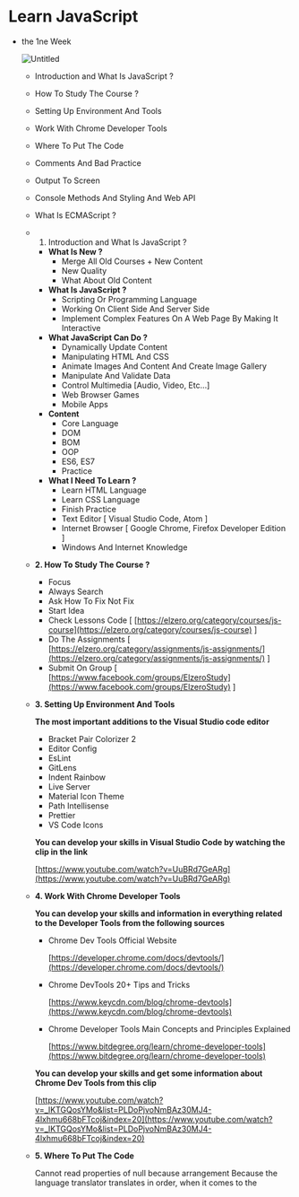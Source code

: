 # Learn JavaScript

- the 1ne Week
    
    ![Untitled](Learn%20JavaScript%205388d82320be404e91265faaa13aba88/Untitled.png)
    
    - Introduction and What Is JavaScript ?
    - How To Study The Course ?
    - Setting Up Environment And Tools
    - Work With Chrome Developer Tools
    - Where To Put The Code
    - Comments And Bad Practice
    - Output To Screen
    - Console Methods And Styling And Web API
    - What Is ECMAScript ?
    - 1. Introduction and What Is JavaScript ?
        - **What Is New ?**
            - Merge All Old Courses + New Content
            - New Quality
            - What About Old Content
        - **What Is JavaScript ?**
            - Scripting Or Programming Language
            - Working On Client Side And Server Side
            - Implement Complex Features On A Web Page By Making It Interactive
        - **What JavaScript Can Do ?**
            - Dynamically Update Content
            - Manipulating HTML And CSS
            - Animate Images And Content And Create Image Gallery
            - Manipulate And Validate Data
            - Control Multimedia [Audio, Video, Etc…]
            - Web Browser Games
            - Mobile Apps
        - **Content**
            - Core Language
            - DOM
            - BOM
            - OOP
            - ES6, ES7
            - Practice
        - **What I Need To Learn ?**
            - Learn HTML Language
            - Learn CSS Language
            - Finish Practice
            - Text Editor [ Visual Studio Code, Atom ]
            - Internet Browser [ Google Chrome, Firefox Developer Edition ]
            - Windows And Internet Knowledge
    - **2. How To Study The Course ?**
        - Focus
        - Always Search
        - Ask How To Fix Not Fix
        - Start Idea
        - Check Lessons Code [ [https://elzero.org/category/courses/js-course](https://elzero.org/category/courses/js-course) ]
        - Do The Assignments [ [https://elzero.org/category/assignments/js-assignments/](https://elzero.org/category/assignments/js-assignments/) ]
        - Submit On Group [ [https://www.facebook.com/groups/ElzeroStudy](https://www.facebook.com/groups/ElzeroStudy) ]
    - **3.  Setting Up Environment And Tools**
        
        **The most important additions to the Visual Studio code editor**
        
        - Bracket Pair Colorizer 2
        - Editor Config
        - EsLint
        - GitLens
        - Indent Rainbow
        - Live Server
        - Material Icon Theme
        - Path Intellisense
        - Prettier
        - VS Code Icons
        
        **You can develop your skills in Visual Studio Code by watching the clip in the link** 
        
        [https://www.youtube.com/watch?v=UuBRd7GeARg](https://www.youtube.com/watch?v=UuBRd7GeARg)
        
    - **4. Work With Chrome Developer Tools**
        
        **You can develop your skills and information in everything related to the Developer Tools from the following sources**
        
        - Chrome Dev Tools Official Website
            
            [https://developer.chrome.com/docs/devtools/](https://developer.chrome.com/docs/devtools/)
            
        - Chrome DevTools 20+ Tips and Tricks
            
            [https://www.keycdn.com/blog/chrome-devtools](https://www.keycdn.com/blog/chrome-devtools)
            
        - Chrome Developer Tools Main Concepts and Principles Explained
            
            [https://www.bitdegree.org/learn/chrome-developer-tools](https://www.bitdegree.org/learn/chrome-developer-tools)
            
        
        **You can develop your skills and get some information about Chrome Dev Tools from this clip** 
        
        [https://www.youtube.com/watch?v=_IKTGQosYMo&list=PLDoPjvoNmBAz30MJ4-4lxhmu668bFTcoj&index=20](https://www.youtube.com/watch?v=_IKTGQosYMo&list=PLDoPjvoNmBAz30MJ4-4lxhmu668bFTcoj&index=20)
        
    - **5. Where To Put The Code**
        
        Cannot read properties of null because arrangement 
        Because the language translator translates in order, when it comes to the <script tag> it doesn't see the element
        
        ```html
        <!DOCTYPE html>
        <html lang="en">
        <head>
            <meta charset="UTF-8">
            <meta http-equiv="X-UA-Compatible" content="IE=edge">
            <meta name="viewport" content="width=device-width, initial-scale=1.0">
            <title>Document</title>
            <script src="main.js"></script>
        </head>
        <body>
            <h1>Page Title</h1>
        </body>
        </html>
        ```
        
        ```jsx
        document.querySelector("h1").style.color = 'Blue';
        ```
        
        ![Untitled](Learn%20JavaScript%205388d82320be404e91265faaa13aba88/Untitled%201.png)
        
        **It is better to write it this way**
        
        ```html
        <body>
            <h1>Page Title</h1>
            <script src="main.js"></script>
        </body>
        ```
        
        ```jsx
        document.querySelector("h1").style.color = 'Blue';
        ```
        
        ![Untitled](Learn%20JavaScript%205388d82320be404e91265faaa13aba88/Untitled%202.png)
        
        **I can write before the element in HTML but I need to modify in JavaScript like this**
        
        ```jsx
        window.onload = function () {
          document.querySelector("h1").style.color = 'Blue';
        };
        ```
        
        <aside>
        ⚠️ All the codes that were written for testing only, 
        and you will learn them in the upcoming lessons,
        which is to test the location of the code for the JavaScript language
        
        </aside>
        
    - **6. Comments And Bad Practice**
        
        ```jsx
        // Wait The Window To Load
        window.onload = function () {
          // Single Line Comment
          document.querySelector("h1").style.color = "Blue"; // Single Line Comment
        };
        
        // Single Line Comment
        // Single Line Comment
        // Single Line Comment
        
        /* Single Line Comment */
        
        /* multiLine Comment
          1
          2
          3
          4
          5
        */
        
        //Press ("Ctrl" + "/") To Commend line
        ```
        
    - **7. Output To Screen**
        
        **Output To Screen**
          - window.alert()
          - document.write()
          - console.log()
        
        ```jsx
        window.alert("Hello From JS File");
        
        document.write("<h1>Hello <span>Page</span></h1>");
        
        console.log("Hello From JS File");
        ```
        
    - **8. Console Methods And Styling And Web API**
        
        **Console Methods**
          - log
          - error
          - table
        
          Web API
        
        **Styling Console**
          - Directive %c
        
        ```jsx
        console.log("Log");
        console.error("Error");
        console.table(["Osama", "Ahmed", "Sayed"]);
        console.log("Hello From %cJS %cFile", "color: red; font-size: 40px", "color: blue; font-size: 40px");
        ```
        
    - **9. What Is ECMAScript ?**
        
        ***ECMA Script***
        
        <aside>
        💡 ECMA SCript is a JavaScript standard meant to ensure the interoperability of web pages across different web browsers. 
        It is standardised by Ecma International according to the document ECMA-262. 
        ECMAScript is commonly used for client-side scripting on the World Wide Web, 
        and it is increasingly being used for writing server applications and services using Node.js.
        
        </aside>
        
        ```jsx
        var myName = "Osama";
        let myName = "Osama"; //ES6
        
        console.log("Hello " + myName);
        console.log(`Hello ${myName}`);  //ES6
        ```
        
        ***Important links for understanding ES***
        
        - **ECMA International (**[https://www.ecma-international.org/](https://www.ecma-international.org/)**).**
        - **ES6 Features (**[http://es6-features.org/](http://es6-features.org/)**).**
        - **Babel (**[https://babeljs.io/repl/](https://babeljs.io/repl/)**).**
        - **Wikipedia (**[https://en.wikipedia.org/wiki/ECMAScript](https://en.wikipedia.org/wiki/ECMAScript)**).**
    - ***Assignments***
        - Q1 You have more than one code, they all do the same job, 
        write a comment Multiple Lines explaining in English 
        what is the code that will not work with the reason
        
        ```html
        <!DOCTYPE html>
        <html lang="en">
        <head>
          <meta charset="UTF-8" />
          <meta http-equiv="X-UA-Compatible" content="IE=edge" />
          <title>assignment 1</title>
          <script>
        
            // Code One
            /*
            this code is to change the <h1> element color to red
            but it will not run because <script> tag is in the top of the page and the browser have not seen it 
            result: style = null
            */
        
            document.getElementById('el').style.color = 'red';
          </script>
          <script>
        
            // Code Two
        			/* same thing for the previous code
              but this one will run and change the text to red 
              becuase we use the function onload which is inside window object
              this function is useful to run our code after all the element are alredy in the page
              result: Page Title in red color
              */
        
            window.onload = function() {
        			document.getElementById('el').style.color = 'red';
            }
          </script>
        </head>
        
        <body>
          <h1 id="el">Page Title</h1>
          <script>
        
            // Code Three
            /*
            becurse the best place to put our js code are inside the <body> tag
            so this will replace the previous codes 
            result: Page Title in red color
            */
        
            document.getElementById('el').style.color = 'red';
          </script>
        </body>
        
        </html>
        ```
        
        - Q2 Create the element in the image inside the page by JavaScript language
            
            ![Untitled](Learn%20JavaScript%205388d82320be404e91265faaa13aba88/Untitled%203.png)
            
        

![Untitled](Learn%20JavaScript%205388d82320be404e91265faaa13aba88/Untitled%204.png)

![Untitled](Learn%20JavaScript%205388d82320be404e91265faaa13aba88/Untitled%205.png)

# **the 6th week**

1.  **Array Big Introduction**
2. **Using Length With Array**
3. **Add And Remove From Array**
4. **Searching Array**
5. **Sorting Array**
6. **Slicing Array**
7. **Joining Arrays**
8. **Array Challenge**
9. Assignments
10. Search words

### 1. Array Big Introduction:

**Arrays**

- Create Arrays [Two Methods] new Array() + []
- Access Arrays Elements
- Nested Arrays
- Change Arrays Elements
- Check For Array Array.isArray(arr);

```jsx
let myFriends = ["Ahmed", "Mohamed", "Sayed", ["Marwan", "Ali"]];
console.log(`Hello ${myFriends[0]}`); // result {Hello Ahmed}
console.log(`Hello ${myFriends[2]}`); // result {Hello Sayed}
console.log(`${myFriends[1][2]}`);    // result {h}
console.log(`Hello ${myFriends[3]}`); // result {Hello Marwan, Ali}
console.log(`Hello ${myFriends[3][1]}`); // result {Hello Ali}
console.log(`${myFriends[3][1][2]}`); // result {i}
console.log(myFriends); // result {['Ahmed', 'Mohamed', 'Sayed', Array(2)]}
myFriends[1] = "Gamal";
console.log(myFriends); // result {['Ahmed', 'Gamal', 'Sayed', Array(2)}
myFriends[3] = "Sameh";
console.log(myFriends); // result {['Ahmed', 'Gamal', 'Sayed', 'Sameh'}
myFriends[3] = ["Omar", "Osama", "Ibrahim"];
console.log(myFriends); // result {['Ahmed', 'Gamal', 'Sayed', Array(3)}
```

### 2. **Using Length With Array:**

- **Array Methods**
  - Length

```jsx
// Index Start From 0 [ 0, 1, 2, 3 ]
let myFriends = ["Ahmed", "Mohamed", "Sayed", "Alaa"];
let myBest = ["Osama", "Islam", "Kareem", "Ibrahim", "Essam"];
console.log(myFriends.length); // result  4 
myFriends[6] = "Gamal";
console.log(myFriends); // result ["Ahmed", "Mohamed", "Sayed", "Alaa", empty x 2, "Gamal"]
myFriends[4] = "Omar";
// {myFriends[myFriends.length] = "Omar"}==={myFriends[4] = "Omar";}
console.log(myFriends); // result ["Ahmed", "Mohamed", "Sayed", "Alaa", "Omar"]
myBest[myBest.length] = "Omar";
console.log(myByst); // result ["Osama", "Islam", "Kareem", "Ibrahim", "Essam", "Omar"]
myBest[myBest.length - 1] = "Bakr";
console.log(myByst); // result ["Osama", "Islam", "Kareem", "Ibrahim", "Bakr", "Omar"]
myFriends.length = 2;
console.log(myFriends); // result ["Ahmed", "Mohamed"]
```

### 3. **Add And Remove From Array:**

- **Arrays Methods [Adding And Removing]**
  - unshift("", "") Add Element To The First
  - push("", "") Add Element To The End
  - shift() Remove First Element From Array
  - pop() Remove Last Element From Array

```jsx
let myFriends = ["Ahmed", "Mohamed", "Sayed", "Alaa"];
console.log(myFriends);                // result ["Ahmed", "Mohamed", "Sayed", "Alaa"]

myFriends.unshift("Osama", "Nabil");   //unshift Add Element To The First
console.log(myFriends);                // result ["Osama", "Nabil", "Ahmed", "Mohamed", "Sayed", "Alaa"]

myFriends.push("Samah", "Eman");       // push Add Element To The End
console.log(myFriends);                // result ["Osama", "Nabil", "Ahmed", "Mohamed", "Sayed", "Alaa", "Samah", "Eman"]

let first = myFriends.shift();        //shift() Remove First Element From Array
console.log(myFriends);                //result ["Nabil", "Ahmed", "Mohamed", "Sayed", "Alaa", "Samah", "Eman"]
console.log("First Name Is ${first}"); // result {First Name Is Osama}

let last = myFriends.pop();           //shift() Remove last Element From Array
console.log(myFriends);               //result ["Nabil", "Ahmed", "Mohamed", "Sayed", "Alaa", "Samah"]
console.log("First Name Is ${last}"); // result {First Name Is Eman}
```

### 4. **Searching Array:**

- **Arrays Methods [Search]**
  - indexOf(Search Element, From Index [Opt])
  - lastIndexOf(Search Element, From Index [Opt])
  - includes(valueToFind, fromIndex [Opt]) [ES7]

```jsx
let myFriends = ["Ahmed", "Mohamed", "Sayed", "Alaa", "Ahmed"];
console.log(myFriends);                          //result ["Ahmed", "Mohamed", "Sayed", "Alaa", "Ahmed"]

console.log(myFriends.indexOf("Ahmed"));         // result "0"
// indexOf >> ["0", "1", "2", "3", "4"] >> Searching from first to last
console.log(myFriends.indexOf("Ahmed", 2));      // result "4"

console.log(myFriends.lastIndexOf("Ahmed"));     // result "4"
// LastIndexOf >> ["0", "1", "2", "3", "4"] >> Searching from last to first
console.log(myFriends.lastIndexOf("Ahmed", -2)); // result "0"

console.log(myFriends.includes("Ahmed"));        // result "true"
console.log(myFriends.includes("Ahmed", 2));     // result "true"

if (myFriends.lastIndexOf("Osama") === -1) {
  console.log("Not Found");                      // result "Not Found"
}
console.log(myFriends.indexOf("Osama"));         // result "-1"
console.log(myFriends.lastIndexOf("Osama"));     // result "-1"
```

### 5. **Sorting Array:**

- **Arrays Methods [Sort]**
  - sort(Function [Opt])
  - reverse

```jsx
let myFriends = [10, "Sayed", "Mohamed", "90", 9000, 100, 20, "10", -20, -10];
console.log(myFriends);                   // result [10, "Sayed", "Mohamed", "90", 9000, 100, 20, "10", -20, -10]

console.log(myFriends.sort());            // result [-10, -20, 10, '10', 100, 20, '90', 9000, 'Mohamed', 'Sayed']
// sort() >> The order here is alphabetical, not from smallest to largest

console.log(myFriends.reverse());         // result ['Sayed', 'Mohamed', 9000, '90', 20, 100, '10', 10, -20, -10]
// reverse() >> It reverses the order

console.log(myFriends.sort().reverse());  // result ['Sayed', 'Mohamed', 9000, '90', 20, 100, '10', 10, -20, -10]
//sort().reverse() >> It arranges alphabetically and then reverses the order
```

### **6. Slicing Array:**

- **Arrays Methods [Slicing]**
  - slice(Start [Opt], End [Opt] Not Including End)
  --- slice() => All Array
  --- If Start Is Undefined => 0
  --- Negative Count From End
  --- If End Is Undefined || > Indexes => Slice To The End Array.length
  --- Return New Array
  - splice(Start [Mand], DeleteCount [Opt] [0 No Remove], The Items To Add [Opt])
  --- If Negative => Start From The End

```jsx
let myFriends = ["Ahmed", "Sayed", "Ali", "Osama", "Gamal", "Ameer"];
console.log(myFriends);                // result ['Ahmed', 'Sayed', 'Ali', 'Osama', 'Gamal', 'Ameer']

console.log(myFriends.slice());        // result ['Ahmed', 'Sayed', 'Ali', 'Osama', 'Gamal', 'Ameer']

console.log(myFriends.slice(1));       // result ['Sayed', 'Ali', 'Osama', 'Gamal', 'Ameer']
// slice() >> not included end >> ["0", "1", "2", "3", "4", "5"]
console.log(myFriends.slice(1, 3));    // result ['Sayed', 'Ali']

console.log(myFriends.slice(-3));      // result ['Osama', 'Gamal', 'Ameer']
// slice(-1) >> ["-6", "-5", "-4", "-3", "-2", "-1"]
console.log(myFriends.slice(1, -2));   // result ['Sayed', 'Ali', 'Osama']
console.log(myFriends.slice(-4, -2));  // result ['Ali', 'Osama']

console.log(myFriends);                // result ['Ahmed', 'Sayed', 'Ali', 'Osama', 'Gamal', 'Ameer']

// splice(Start[Mand], DeleteCount[Opt][0 No Remove], TheIteamsToAdd [Opt]);
myFriends.splice(0, 0, "Sameer", "Samara");
console.log(myFriends); // result ['Sameer', 'Samara', 'Ahmed', 'Sayed', 'Ali', 'Osama', 'Gamal', 'Ameer']

myFriends.splice(0, 1, "Sameer", "Samara");
console.log(myFriends); // result ['Sameer', 'Samara', 'Sayed', 'Ali', 'Osama', 'Gamal', 'Ameer']

myFriends.splice(1, 2, "Sameer", "Samara");
console.log(myFriends); // result ['Ahmed', 'Sameer', 'Samara', 'Osama', 'Gamal', 'Ameer']

```

### **7. Joining Arrays:**

- **Arrays Methods [Joining]**
  - concat(array, array) => Return A New Array
  - join(Separator)

```jsx
let myFriends = ["Osama", "Gamal", "Ameer"];
let myNewFriends = ["Samar", "Sameh"];
let schoolFriends = ["Haytham", "Shady"];
console.log(myFriends); // result ["Osama", "Gamal", "Ameer"]

let allFriends = myFriends.concat(myNewFriends, schoolFriends); 
console.log(allFriends);// result ["Osama", "Gamal", "Ameer", "Samar", "Sameh", "Haytham", "Shady"]

let allFriends = myFriends.concat(myNewFriends, schoolFriends, "Gamel"); 
console.log(allFriends);// result ["Osama", "Gamal", "Ameer", "Samar", "Sameh", "Haytham", "Shady", "Gamel"]

let allFriends = myFriends.concat(myNewFriends, schoolFriends, "Gamel", ["A", "B"]); 
console.log(allFriends);// result ["Osama", "Gamal", "Ameer", "Samar", "Sameh", "Haytham", "Shady", "Gamel", "A", "B"]

console.log(allFriends.join()); 
// result { Ahmed,Sayed,Ali,Osama,Gamal,Ameer,Samar,Sameh,Haytham,Shady,Gameel,A,B }

console.log(allFriends.join("")); 
// result { AhmedSayedAliOsamaGamalAmeerSamarSamehHaythamShadyGameelAB }

console.log(allFriends.join(" @ ")); 
// result { Ahmed @ Sayed @ Ali @ Osama @ Gamal @ Ameer @ Samar @ Sameh @ Haytham @ Shady @ Gameel @ A @ B }

console.log(allFriends.join("|")); 
// result {Ahmed|Sayed|Ali|Osama|Gamal|Ameer|Samar|Sameh|Haytham|Shady|Gameel|A|B}

console.log(allFriends.join("|").toUpperCase()); 
// result {AHMED|SAYED|ALI|OSAMA|GAMAL|AMEER|SAMAR|SAMEH|HAYTHAM|SHADY|GAMEEL|A|B}
```

### **8. Array Challenge:**

```jsx
let zero = 0;
let counter = 3;
let my = ["Ahmed", "Mazero", "Elham", "Osama", "Gamal", "Ameer"];

// Write Code Here
console.log(my); // ["Osama", "Elham", "Mazero", "Ahmed"];

console.log(my.slice("????")); // ["Elham", "Mazero"]

console.log(); // "Elzero"

console.log(); // "rO"
```

```jsx
let zero = 0;
let counter = 3;
let my = ["Ahmed", "Mazero", "Elham", "Osama", "Gamal", "Ameer"];
// Variables zero and counter They change every time
console.log(my.slice(zero, ++counter).reverse()); // result ['Osama', 'Elham', 'Mazero', 'Ahmed']
console.log(my.slice(++zero, --counter).sort());  // result ['Elham', 'Mazero']
console.log(my[--counter].slice(--zero, counter).concat(my[++zero].slice(counter))); // result {Elzero}
console.log(my[zero][++counter + zero].concat(my[counter][--zero].toUpperCase()));   // result {rO}
```

```jsx
*let* zero = 0;
let zero = 0;
let counter = 3;
let my = ["Ahmed", "Mazero", "Elham", "Osama", "Gamal", "Ameer"];
let n2 = my.length / counter; 
let n1 = counter - n2;
my.length = my.length - n2; my.reverse();
console.log(my);                                         // result ['Osama', 'Elham', 'Mazero', 'Ahmed']
console.log(my.slice(n1, counter));                      // result ['Elham', 'Mazero']
console.log(my[n1].slice(zero, n2) + my[n2].slice(n2));  // result {Elzero}
console.log(my[n2][n2+n2] + my[zero][zero]);             // result {rO}
```

```jsx
*let* zero = 0;
let counter = 3;
let my = ["Ahmed", "Mazero", "Elham", "Osama", "Gamal", "Ameer"];
let four = my.reverse().splice(zero, --counter);            // ["Osama", "Elham", "Mazero", "Ahmed"];
let sec = my.slice(Number(true), ++counter);                // ["Elham", "Mazero"]
let $num1 = Number(true); // 1 
let third = sec[Number(true)].slice(++$num1);               // "Elzero" 
console.log(my);                                            // result ['Osama', 'Elham', 'Mazero', 'Ahmed']
console.log(sec);                                           // result ['Elham', 'Mazero']
console.log(`${sec[zero].slice(zero, $num1)}${third}`);     // result {Elzero}
console.log(`${third.charAt($num1)}${third.charAt(counter).toUpperCase()}`);  // result {rO}
```

### **8. Assignments:**

Q1

- ممنوع إستخدام الأرقام نهائيا ويمكنك إستخدام قيم المتغيرات مع ما تعلمته لتنفيذ المطلوب
- يجب عمل الحل والمطلوب بطريقتين مختلفتين
- يمكنك كتابة ما تريد خارج ال
    
    Console 
    
    لتنفيذ المطلوب
    

```jsx
let myFriends = ["Ahmed", "Elham", "Osama", "Gamal"];
let num = 3;

// Method 1
console.log("Your Code Here"); // ["Ahmed", "Elham", "Osama"];

// Method 2
console.log("Your Code Here"); // ["Ahmed", "Elham", "Osama"];
```

```jsx
// Assignment Link ==> https://elzero.org/javascript-bootcamp-assignments-lesson-from-040-to-047/
let myFriends = ["Ahmed", "Elham", "Osama", "Gamal"];
let num = 3;
myFriends.length = num;
// Method 1
console.log(myFriends); // ["Ahmed", "Elham", "Osama"];

myFriends.pop();
// Method 2
console.log(myFriends); // ["Ahmed", "Elham", "Osama"];
```

Q2

- ممنوع إستخدام الأرقام نهائيا
- ممنوع إستخدام ال
    
     slice Method
    
- يمكنك كتابة ما تريد خارج ال
    
    Console 
    
    لتنفيذ المطلوب
    

```jsx
let friends = ["Ahmed", "Eman", "Osama", "Gamal"];

// Write Your Code Here

console.log(friends); // ["Eman", "Osama"]
```

```jsx
let friends = ["Ahmed", "Eman", "Osama", "Gamal"];

// Write Your Code Here
friends.shift();
friends.pop();

console.log(friends); // ["Eman", "Osama"]
```

Q3

- ممنوع إستخدام الأرقام نهائيا
- يجب كتابة سطر
    
    Code 
    
    واحد فقط لتخرج القيمة المطلوبة
    

```jsx
let arrOne = ["C", "D", "X"];
let arrTwo = ["A", "B", "Z"];
let finalArr = [];

// Write One Single Line Of Code

console.log(finalArr); // ["Z", "X", "D", "C", "B", "A"]
```

```jsx
let arrOne = ["C", "D", "X"];
let arrTwo = ["A", "B", "Z"];
let finalArr = [];

// Write One Single Line Of Code
finalArr = finalArr.concat(arrOne, arrTwo).sort().reverse();

console.log(finalArr); // ["Z", "X", "D", "C", "B", "A"]
```

Q4

- ممنوع إستخدام الأرقام نهائيا ويمكنك إستخدام الرقم 0 فقط
- يجب كتابة سطر
    
    Code 
    
    واحد فقط لتخرج القيمة المطلوبة
    

```jsx

let website = "Go";
let words = [`${website}ogle`, "Facebook", ["Elzero", "Web", "School"]];

console.log(
  words[website.length][0][website.length].toUpperCase() +
    words[website.length][0]
      .slice(website.length + Array.isArray(words))
      .toUpperCase()
); // ZERO
```

Q5

- كل ما عليك هو التأكد أن قيمة متغير
    
    needle
    
     موجود داخل ال 
    
    Array 
    
    المسماه 
    
    haystack
    
- يجب عمل الحل بثلاث طرق مختلفة
- قم بطباعة كلمة
    
    Found 
    
    في ال 
    
    Console 
    
    إذا كانت الكلمة موجودة
    

```jsx
let needle = "JS";
let haystack = ["PHP", "JS", "Python"];

// Write 3 Solutions
```

```jsx
let needle = "JS";
let haystack = ["PHP", "JS", "Python"];

haystack.includes(needle.toUpperCase())
  ? console.log("Found")
  : console.log(-1);
haystack.indexOf(needle.toUpperCase()) !== -1
  ? console.log("Found")
  : console.log(-1);
haystack.lastIndexOf(needle.toUpperCase()) !== -1
  ? console.log("Found")
  : console.log(-1);
```

- قم بكتابة
    
    Code 
    
    فيه ما تعلمته لتخرج النتيجة الموجودة في المثال
    
- يمنع كتابة اي أرقام نهائيا في اي مكان في الحل

```jsx
let arr1 = ["A", "C", "X"];
let arr2 = ["D", "E", "F", "Y"];
let allArrs = [];

// Your Code Here
allArrs = allArrs
  .concat(arr1.slice(arr1.length - true), arr2.slice(arr1.length - true))
  .sort()
  .join("")
  .toLowerCase();

console.log(allArrs); // fxy
```

### **9. Search words:**

- [JavaScript Array Methods](https://www.freecodecamp.org/news/the-javascript-array-handbook/)
- [JavaScript Array Data Type](https://www.tutorialrepublic.com/javascript-tutorial/javascript-data-types.php)

---

![Untitled](Learn%20JavaScript%205388d82320be404e91265faaa13aba88/Untitled%206.png)

# **The 7th week**

1. Loop For And Concept Of Loop .
2. Looping On Sequences .
3. Nested Loops And Training’s .
4. Loop Control – Continue, Break, Label .
5. Loop For Advanced Examples .
6. Practice – Add Products To Page .
7. Loop – While .
8. Loop – Do, While .
9. Loop Challenge .

### 1. Loop For And Concept Of Loop :

- **Loop**
  - For
  for ([1] [2] [3]) {
    // Block Of Code
}
****  - For
  for ([1 initiation ] [2 condition] [3 Action]) {
    // Block Of Code
}

```jsx
for (let i = 0; i < 10; i++) {
  console.log(i);
}
```

### 2. Looping On Sequences :

- Loop
  - Loop On Sequences

```jsx
let myFriends = ["Osama", "Ahmed", "Sayed", "Ali", "Amira"];
let onlyNames = [];

console.log(myFriends[0]);
console.log(myFriends[1]);
console.log(myFriends[2]);
console.log(myFriends[3]);
console.log(myFriends[4]);

for (let i = 0; i < 5; i++) {
  console.log(i); // result "0", "1", "2", "3", "4"
  console.log(myFriends[0]); // result "Osama", "Osama", "Osama", "Osama", "Osama"
  console.log(myFriends[i]); // result "Osama", "Ahmed", "Sayed", "Ali", "Amira"
}

for (let f = 0; f < 6; f++) {
  console.log(myFriends[f]); // result "Osama", "Ahmed", "Sayed", "Ali", "Amira", "Undifined"
}

for (let e = 0; e < myFriends.length; e++) {
  console.log(myFriends[e]); // result "Osama", "Ahmed", "Sayed", "Ali", "Amira"
}

if (typeof myFriends[0] === "string") {
  onlyNames.push(myFriends[0])
}
if (typeof myFriends[1] === "string") {
  onlyNames.push(myFriends[1])
}
if (typeof myFriends[2] === "string") {
  onlyNames.push(myFriends[2])
}
if (typeof myFriends[3] === "string") {
  onlyNames.push(myFriends[3])
  }
console.log(onlyNames); // result ['Osama', 'Ahmed']

for (let p = 0; p < myFriends.length; p++) {
  if (typeof myFriends[p] === "string") {
    onlyNames.push(myFriends[p]); 
  }
};

console.log(onlyNames); // ['Osama', 'Ahmed', 'Sayed', 'Ali', 'Amira']
```

**Loop**
  - Nested Loops

```jsx
let products = ["Keyboard", "Mouse", "Pen", "Pad", "Monitor"];
let colors = ["Red", "Green", "Black"];
let models = [2020, 2021];

for (let i = 0; i < products.length; i++) {
  console.log("#".repeat(15));
  console.log(`# ${products[i]}`);
  console.log("#".repeat(15));
  console.log("Colors: ");
  for (let j = 0; j < colors.length; j++) {
    console.log(`- ${colors[j]}`);
  }
  console.log("Models: ");
  for (let k = 0; k < models.length; k++) {
    console.log(`- ${models[k]}`);
  }
}
/*###############
# Keyboard
###############
Colors: 
- Red
- Green
- Black
Models: 
- 2020
- 2021
###############
# Mouse
###############
Colors: 
- Red
- Green
- Black
Models: 
- 2020
- 2021
............*/
```

### **5. Loop Control – Continue, Break, Label :**

- **Loop Control**
  - Break
  - Continue
  - Label

```jsx
let products = ["Keyboard", "Mouse", "Pen", "Pad", "Monitor"];
let colors = ["Red", "Green", "Black"];

for (let i = 0; i < products.length; i++) {
console.log(products[i]); // result "Keyboard", "Mouse", "Pen"
if (products[i] === "Pen"){
	break;
}
console.log(products[i]); // result "Keyboard", "Mouse"
}
```

```jsx
let products = ["Keyboard", "Mouse", 10, 20, "Pen", "Pad", 30, 40, "Monitor"];
let colors = ["Red", "Green", "Black"];

for (let i = 0; i < products.length; i++) {
console.log(products[i]); // result "Keyboard", "Mouse", 10, 20, "Pen", "Pad", 30, 40, "Monitor"
if (typeof products[i] === "number") {
  continue;
}
console.log(products[i]); // result "Keyboard", "Mouse", "Pen", "Pad", "Monitor"
}
```

```jsx
*let* products = ["Keyboard", "Mouse", "Pen", "Pad","Monitor"];
let colors = ["Red", "Green", "Black"];
mainLoop: for (let i = 0; i < products.length; i++) {
  console.log(products[i]); // result "Keyboard"
  nestedLoop:for (let j = 0; j < colors.length; j++) {
    console.log(`-${colors[j]}`); // result "Red", "Green"
    if (colors[j] === "Green") {
      break nestedLoop
    }
  }
}
/* all result
Keyboard
- Red
- Green
*/ 
```

### **6. Loop For Advanced Examples :**

**Loop For Advanced Example**

```jsx
let products = ["Keyboard", "Mouse", "Pen", "Pad", "Monitor", "iPhone"];
let i = 0;
for (let /*i = 0*/;/* i < products.length*/;/* i++*/) {
  console.log(products[i]);
  i++;
  if (i === products.length) {
    break;
    /* or "if (i === products.length) break;" */
  }
};
```

### **7. Practice – Add Products To Page :**

**Products Practice**

```jsx
let products = ["Keyboard", "Mouse", "Pen", "Pad", "Monitor", "iPhone"];
let colors = ["Red", "Green", "Blue"];
let showCount = 3;

document.write(`<h1>Show ${showCount} products </h1>`);
for (let i = 0; i < products.length; i++){
  document.write(`<div>`);
  document.write(`<h3>[${i + 1}]${products[i]}</h3>`);
  for (j = 0; j < colors.length; j++){
    document.write(`<p>${colors[j]}</p>`);
  }
  document.write(`<p>${colors.join(" | ")}</p>`);
  document.write(`</div>`);
}
/* result
[1]Keyboard
Red
Green
Blue
Red | Green | Blue
.....
...
....
....
*/
```

### **8. Loop – While :**

- **Loop**
  - While

```jsx
let products = ["Keyboard", "Mouse", "Pen", "Pad", "Monitor", "iPhone"];
let index = 0;
while (index < 10) {
  console.log(index); // result "0","1","2"
  index++;
  if (index === 3) {
    break;
  }
}
```

```jsx
let products = ["Keyboard", "Mouse", "Pen", "Pad", "Monitor", "iPhone"];
let index = 0;

while (index < products.length) {
  console.log(products[index]); // result "Keyboard", "Mouse", "Pen", "Pad", "Monitor", "iPhone"
  index++;
}
```

### **9. Loop – Do, While :**

- **Loop**
  - Do / While

```jsx
let products = ["Keyboard", "Mouse", "Pen", "Pad", "Monitor", "iPhone"];
let i = 0;

while (false){
console.log(i); // not any result because it is false
i++;
}
```

```jsx
let products = ["Keyboard", "Mouse", "Pen", "Pad", "Monitor", "iPhone"];
let i = 0;

do {
  console.log(i); // result "0"
  i++;
} while (false);
console.log(i); // result "1"
/* result "0", "1" */
```

### **10. Loop Challenge**

**Loop Challenge**

You have information about the admins and the employees in the company,

- we write the number of admin elements.
- When you put a stop anywhere in an Array, it ignores Stop and beyond from admin elements.
- Employees are distributed among the joint officials in alphabetical order by their names.

![Untitled](Learn%20JavaScript%205388d82320be404e91265faaa13aba88/Untitled%207.png)

```jsx
let myAdmins = ["Ahmed", "Osama", "Sayed", "Stop", "Samera"];
let myEmployees = ["Amgad", "Samah", "Ameer", "Omar", "Othman", "Amany", "Samia", "Anwar"];

document.write(`<div>We Have X Admins</div>`);
```

```jsx
let myAdmins = ["Ahmed", "Osama", "Sayed", "Stop", "Samera"];
let myEmployees = ["Amgad", "Samah", "Ameer", "Omar", "Othman", "Amany", "Samia", "Anwar"];
let counter = 0;

document.write(`<div><h1>We Have ${myAdmins.indexOf("Stop")} Admins</h1></div>`);
mainLoop: for (let i = 0; i < myAdmins.length; i++){
  document.write(`<hr>`);
  if (i === myAdmins.indexOf("Stop")) {
    break mainLoop;
  }
  document.write(`<div><h1>The Admin For Team ${i + 1} is ${myAdmins[i]}</h1>`);
  document.write(`<h2> Team Members:</h2>`);
  nestedLoop: for (let j = 0; j < myEmployees.length; j++){
    if (myEmployees[j].charAt(0) === myAdmins[i][0]) {
      counter += 1;

    document.write(`<h3>${counter}-${myEmployees[j]}</h3>`);
  }
  }
}
```

### ***Assignment For Array:***

## **Q1**

- ممنوع إستخدام الأرقام نهائيا ويمكنك إستخدام قيم المتغيرات مع ما تعلمته لتنفيذ المطلوب
- يجب طباعة الأرقام وإستثناء الرقم 40 كما في المثال
- يجب إستخدام ال Loop For لعمل المطلوب

```jsx
let start = 10;
let end = 100;
let exclude = 40;

// Output
/*
10
20
30
50
60
70
80
90
100
*/
```

```jsx
let start = 10;
let end = 100;
let exclude = 40;

for(let i = start; i <= end; i+=start){
  if(i === exclude){
    continue;
  }  
  console.log(`${i}`);
}
```

## Q2

- ممنوع إستخدام الأرقام نهائيا ويمكنك إستخدام قيم المتغيرات مع ما تعلمته لتنفيذ المطلوب
- يجب طباعة الأرقام كما في المثال والتوقف عند الرقم 3
- إذا كان الرقم اصغر من 10 قم بطباعة صفر قبله
- يجب إستخدام ال Loop For لعمل المطلوب

```jsx
let start2 = 10;
let end2 = 0;
let stop2 = 3;

/* Output
10
09
08
07
06
05
04
03
*/
```

```jsx
let start = 10;
let end = 0;
let stop = 3;

for(let i = start; i >= stop; i--){
  if(i < start){
    console.log(`0${i}`);
  }
  else{
  console.log(`${i}`);
  }
}
```

## Q3

- ممنوع إستخدام الأرقام نهائيا ويمكنك إستخدام قيم المتغيرات مع ما تعلمته لتنفيذ المطلوب
- يجب طباعة الأرقام كما في المثال
- يجب إستخدام ال Loop For لعمل المطلوب

```jsx
let start = 1;
let end = 6;
let breaker = 2;

/* Output
1
-- 2
-- 4
2
-- 2
-- 4
3
-- 2
-- 4
4
-- 2
-- 4
5
-- 2
-- 4
6
-- 2
-- 4 */
```

```jsx
let start = 1;
let end = 6;
let breaker = 2;

for(let i = start; i <= end; i++){
  console.log(`${i}`);
  for(let j = breaker; j < end; j+=breaker){
      console.log(`-- ${j}`);
  }
}
```

## Q4

- ممنوع إستخدام الأرقام نهائيا ويمكنك إستخدام قيم المتغيرات مع ما تعلمته لتنفيذ المطلوب
- يجب طباعة الأرقام كما في المثال
- قم بكتابة الكود الخاص بك داخل اللووب فقط ولا تقم بالتعديل على أي شيء آخر
- يجب إستخدام ال Loop For لعمل المطلوب

```jsx
let index = 10;
let jump = 2;
let end = 0;

for (;;) {
  // Write Your Code Here
}

// Output
10
8
6
4
```

```jsx
let index = 10;
let jump = 2;
let end = 0;

let i = index;
for (;;) {
  if(i > jump){
    console.log(`${i}`);
    i-=jump;
  }  
  else{
    break;
  }
}
```

## Q5

- ممنوع إستخدام الأرقام نهائيا ولا الحروف ويمكنك إستخدام قيم المتغيرات مع ما تعلمته لتنفيذ المطلوب
- يجب طباعة الأسماء كما في المثال مع وضع رقم قبل كل قيمة بطريقة ديناميكية
- قم بإسثتناء الأسماء التي تبدأ بحرف A
- يجب إستخدام ال Loop For لعمل المطلوب

```jsx
let friends = ["Ahmed", "Sayed", "Eman", "Mahmoud", "Ameer", "Osama", "Sameh"];
let letter = "a";

/* Output
"1 => Sayed"
"2 => Eman"
"3 => Mahmoud"
"4 => Osama"
"5 => Sameh"
*/
```

```jsx
let friends = ["Ahmed", "Sayed", "Eman", "Mahmoud", "Ameer", "Osama", "Sameh"];
let letter = "a";

counter = letter.length ;
for(let i = letter.length - letter.length ; i < friends.length ; i++){
  if(friends[i][0] === letter.toUpperCase()){
    continue;
  }
  else{
    console.log(`"${counter} => ${friends[i]}"`);
    counter++;
  }  
}
```

## Q6

- ممنوع إستخدام الأرقام أو الحروف نهائيا ويمكنك إستخدام قيم المتغيرات مع ما تعلمته لتنفيذ المطلوب
- المطلوب بإستخدام اللووب تحويل الحروف الكبير لصغيرة والعكس. شاهد المثال
- يجب إستخدام ال Loop For لعمل المطلوب

```jsx
let start = 0;
let swappedName = "elZerO";

/* Output
"ELzERo"
*/
```

```jsx
let start6 = 0;
let swappedName = "elZerO";
let swappedNameFinished="";

for(let i = start6; i < swappedName.length; i++){
  if(swappedName[i] === swappedName[i].toUpperCase()){
    swappedNameFinished += swappedName[i].toLowerCase();
  }
  else{
    swappedNameFinished += swappedName[i].toUpperCase();
  }
}
console.log(`${swappedNameFinished}`);
```

## Q7

- ممنوع إستخدام الأرقام نهائيا ويمكنك إستخدام قيم المتغيرات مع ما تعلمته لتنفيذ المطلوب
- المطلوب طباعة الأرقام فقط من أول الرقم إثنين للنهاية
- فكر قليلا بالمنطق كيف ستجعل ال Loop يتجاهل الرقم 1
- يجب إستخدام ال Loop For لعمل المطلوب

```jsx
let start = 0;
let mix = [1, 2, 3, "A", "B", "C", 4];

/* Output
2
3
4 */
```

```jsx
let start = 0;
let mix = [1, 2, 3, "A", "B", "C", 4];

for (let i = start; i < mix.length; i++){
  if(typeof mix[i] === "string"){
    continue;
  }
  else if (mix[i] === 1) {
    continue;
  }
  else{
    console.log(`${mix[i]}`)   
  }
}
```

## Q8

- ممنوع إستخدام الأرقام نهائيا ويمكنك إستخدام قيم المتغيرات مع ما تعلمته لتنفيذ المطلوب
- يجب عدم طباعة الأرقام ولا الاسماء التي تبدأ بحرف A
- يجب إستخدام ال Loop While لعمل المطلوب

```jsx
let friends = ["Ahmed", "Sayed", "Ali", 1, 2, "Mahmoud", "Amany"];
let index = 0;
let counter = 0;

// Output
"1 => Sayed"
"2 => Mahmoud"
```

```jsx
let friends = ["Ahmed", "Sayed", "Ali", 1, 2, "Mahmoud", "Amany"];
let index = 0;
let counter = 0;

while(index < friends.length){
  if(typeof friends[index] === "number" || friends[index][0] === "A"){
    index++;
    continue;
  }
  else{
    console.log(`"${++counter} => ${friends[index]}"`);
    index++;
  } 
}
```

![Untitled](Learn%20JavaScript%205388d82320be404e91265faaa13aba88/Untitled%208.png)

# **The 8th week**

1.  Function Intro And Basic Usage
2.  Function Advanced Examples
3.  Function Return Statement And Use Cases
4.  Function Default Parameters
5.  Function Rest Parameters
6.  Function Ultimate Practice
7.  Random Arguments Function Challenge

### **1.  Function Intro And Basic Usage :**

Function
  - What Is Function ?
  - User-Defined vs Built In
  - Syntax + Basic Usage
  - Parameter + Argument
  - Practical Example

- ***What Is Function ?***

functionis a block of code designed to perform a particular task, 

it applies the principle of DRY (Don't repeat Yourself )

- ***User-Defined vs Built In***

Built-in function is a feature in the language that we are ready to use.

user defined function is the function the user creates it

```jsx
console.log(typeof console.log); // result "function"
```

- ***Syntax + Basic Usage***

```jsx
function sayHello() {
  console.log(`Hello Osama`);
}
sayHello();
```

- ***Parameter + Argument***

***parameter:-*** is the variable that is written inside the function to perform the task.

***Argument:-*** is the value of the variable.

```jsx
function sayHello("Enter Parameter") {
  console.log(`Hello Osama`);
}
sayHello("Argument");
// or
function sayHello("Enter Variable") {
  console.log(`Enter the Task`);
}
sayHello("value");
```

- ***Practical Example***

```jsx
function sayHello(userName) {
  console.log(`Hi ${userName}`);
}
sayHello("Osama");
sayHello("Sayed");
sayHello("Ali");
```

### **2. Function Advanced Examples**

```jsx
function sayHello(userName, age) {
  if (age < 20) {
    console.log(`App is Not Suitable For You`);
  } else {
    console.log(`Hello ${userName} Your Age is ${age}`);
  }
}
sayHello("Osama", 38);  // result "Hello Osama Your Age is 38"
sayHello("Sayed", 40);  // result "Hello Sayed Your Age is 40"
sayHello("Ali", 18);    // result "App is Not Suitable For You"
```

```jsx
function generateYears(start, end) {
  for (let i = start; i <= end; i++) {
    console.log(i);
  }
}
generateYears(2014, 2021); // result "2014, 2015, 2016, 2017, 2018, 2019, 2020", "2021"
```

```jsx
function generateYears(start, end,exclude) {
  for (let i = start; i <= end; i++) {
if (i === exclude){
	countine;
}
    console.log(i);
  }
}
generateYears(2014, 2021, 2020); // result "2014, 2015, 2016, 2017, 2018, 2019, 2021"
```

### **3. Function Return Statement And Use Cases**

- Function
  - Return
  - Automatic Semicolon Insertion [No Line Terminator Allowed]
  - Interrupting

1- Return

```jsx
function sayHello(userName) {
  return `Hello ${userName}`;
}
let result = sayHello("Osama");
console.log(result); // result "Hello Osama"
```

```jsx
function clac(num1, num2) {
  return num1 + num2;
}
let result = clac(10, 20);
console.log(result + 100); // result "130"
```

2- Automatic Semicolon Insertion [No Line Terminator Allowed]

```jsx
function clac(num1, num2) {
  return num1 + num2;
let x = 1;  // Unreachable code detected.
}
let result = clac(10, 20);
console.log(result + 100); // result "130"
```

```jsx
function clac(num1, num2) {
  return 
	num1 + num2;  // Unreachable code detected.
}
let result = clac(10, 20);
console.log(result + 100); // result "130"
```

3- Interrupting

```jsx
function generate(start, end) {
  for (let i = start; i <= end; i++){
    console.log(i); //result "10, 11, 12, 13, 14, 15, 16, 17, 18, 19, 20"
  }
}
generate(10, 20);

// interruptting

function generate(start, end) {
  for (let i = start; i <= end; i++){
    if (i === 15) {
      return `interruptting`;
    }
    console.log(i);//result "10, 11, 12, 13, 14, 15"
  }
}
generate(10, 20);
```

### **4. Function Default Parameters**

- Function
  - Default Function Parameters
  - Function Parameters Default [Undefined]
  - Old Strategies [Condition + Logical Or]
  - ES6 Method

1- Default Function Parameters,   

2- Function Parameters Default [Undefined]

```jsx
function sayHello(userName, age) {
  return `Hello ${userName} Your Age Is ${age}`
}
console.log(sayHello("Osama", 38)); // result "Hello Osama Your Age Is 38"
console.log(sayHello("Osama"));  // result Hello Osama Your Age Is undefined
```

3-  Old Strategies [Condition + Logical Or].

```jsx
function sayHello(userName, age) {
  if (age === undefined) {
    age = "Unknow";
  }
  return `Hello ${userName} Your Age Is ${age}`
}
console.log(sayHello("Osama", 38));  // result "Hello Osama Your Age Is 38"
console.log(sayHello("Osama"));  // result "Hello Osama Your Age Is Unknow"
```

```jsx
function sayHello(userName, age) {
  age = age || "Unknoen";
  return `Hello ${userName} Your Age Is ${age}`
}
console.log(sayHello("Osama", 38));  // result "Hello Osama Your Age Is 38"
console.log(sayHello("Osama"));  // result "Hello Osama Your Age Is Unknow"
```

4- ES6 Method.

```jsx
function sayHello(userName, age = "Unknown") {
  return `Hello ${userName} Your Age Is ${age}`
}
console.log(sayHello("Osama", 38));  // result "Hello Osama Your Age Is 38"
console.log(sayHello("Osama"));  // result "Hello Osama Your Age Is Unknow"
```

### **5. Function Rest Parameters**

- Function
  - Rest Parameters
  - Only One Allowed
  - Must Be Last Element

```jsx
function clac(num1, num2, num3) {
    return num1 + num2 + num3;
}
console.log(clac(10, 20, 30)); // result "60"
```

***1- Rest Parameters***

```jsx
function calc(...numbers) {
    for (let i = 0; i < numbers.length; i++){
        console.log(numbers[i]);
    }
}
console.log(calc (10, 20, 30, 40)); // result "10, 20, 30, 40"
```

```jsx
function calc(...numbers) {
    console.log(Array.isArray(numbers)); // result "true" >> then number is Array
}
console.log(calc(10, 20, 30, 40));
```

```jsx
function calc(...numbers) {
    let result = 0;
    for (let i = 0; i < numbers.length; i++){
        result += numbers[i]; // result = result + numbers[i]
    }
    return `Final Result is ${result}`;
}
console.log(calc (10, 20, 30, 40)); // result "Final Result is 100"
```

***2- Only One Allowed
3- Must Be Last Element***

```jsx
function calc(name+job + ...numbers) {  // "Rest Parameters[...numbers]" is only one Allawed 
																				// "Rest Parameters[...numbers]" is last Element
    for (let i = 0; i < numbers.length; i++){
        console.log(numbers[i]);
    }
}
console.log(calc (10, 20, 30, 40));
```

### **6. Function Ultimate Practice**
